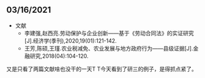 ## 03/16/2021

+ 文献
	+ 李建强,赵西亮.劳动保护与企业创新——基于《劳动合同法》的实证研究[J].经济学(季刊),2020,19(01):121-142.
	+ 王芳,陈硕,王瑾.农业税减免、农业发展与地方政府行为——县级证据[J].金融研究,2018(04):104-120.

又是只看了两篇文献啥也没干的一天T T今天看到了研三的例子，是得抓点紧了。